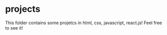 # projects
This folder contains some projetcs in html, css, javascript, react.js!
Feel free to see it!
